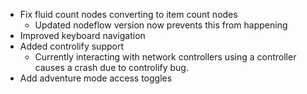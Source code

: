 * Fix fluid count nodes converting to item count nodes
  * Updated nodeflow version now prevents this from happening
* Improved keyboard navigation
* Added controlify support
  * Currently interacting with network controllers using a controller causes a crash due to controlify bug.
* Add adventure mode access toggles